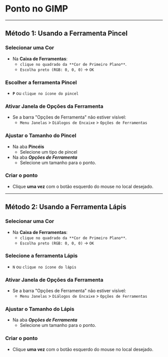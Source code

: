 # Ponto no GIMP

---

## Método 1: Usando a Ferramenta Pincel

### Selecionar uma Cor  
- Na **Caixa de Ferramentas**:
   - `clique no quadrado da **Cor de Primeiro Plano**`.  
   - `Escolha preto (RGB: 0, 0, 0)` → `OK`

### Escolher a ferramenta Pincel
- **`P`** ou `clique no ícone do pincel`

### Ativar Janela de Opções da Ferramenta
- Se a barra "Opções de Ferramenta" não estiver visível:
    - `Menu Janelas` > `Diálogos de Encaixe` > `Opções de Ferramentas`

### Ajustar o Tamanho do Pincel
- Na aba **Pincéis**
   - Selecione um tipo de pincel
- Na aba ***Opções de Ferramenta***
   - Selecione um tamanho para o ponto.

### Criar o ponto 
   - Clique **uma vez** com o botão esquerdo do mouse no local desejado.  


---  

## Método 2: Usando a Ferramenta Lápis

### Selecionar uma Cor  
- Na **Caixa de Ferramentas**:
   - `clique no quadrado da **Cor de Primeiro Plano**`.  
   - `Escolha preto (RGB: 0, 0, 0)` → `OK`

### Selecione a ferramenta Lápis
- `N` ou `clique no ícone do lápis`

### Ativar Janela de Opções da Ferramenta
- Se a barra "Opções de Ferramenta" não estiver visível:
   - `Menu Janelas` > `Diálogos de Encaixe` > `Opções de Ferramentas`

### Ajustar o Tamanho do Lápis
- Na aba ***Opções de Ferramenta***
   - Selecione um tamanho para o ponto. 

### Criar o ponto
- Clique **uma vez** com o botão esquerdo do mouse no local desejado.  
